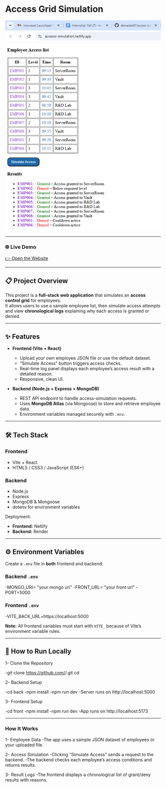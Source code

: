 # Access Grid Simulation
![Project Screenshot](./Screenshot.png)

---

### 🌐 **Live Demo**
[👉 Open the Website](https://accesss-simulation.netlify.app/)

---

## 📋 Project Overview
This project is a **full-stack web application** that simulates an **access control grid** for employees.  
It allows users to use a sample employee list, then simulate access attempts and view **chronological logs** explaining why each access is granted or denied.

---

## ✨ Features
- **Frontend (Vite + React)**
  - Upload your own employee JSON file or use the default dataset.
  - “Simulate Access” button triggers access checks.
  - Real-time log panel displays each employee’s access result with a detailed reason.
  - Responsive, clean UI.

- **Backend (Node.js + Express + MongoDB)**
  - REST API endpoint to handle access-simulation requests.
  - Uses **MongoDB Atlas** (via Mongoose) to store and retrieve employee data.
  - Environment variables managed securely with `.env`.

---

## 🛠️ Tech Stack
### Frontend
- Vite + React
- HTML5 / CSS3 / JavaScript (ES6+)

### Backend
- Node.js
- Express
- MongoDB & Mongoose
- dotenv for environment variables

Deployment:
- **Frontend:** Netlify  
- **Backend:** Render

---

## ⚙️ Environment Variables
Create a `.env` file in **both** frontend and backend:

### Backend `.env`
-MONGO_URI= "your mongo uri"
-FRONT_URL= "your front url"
-PORT=5000

### Frontend `.env`
-VITE_BACK_URL=https://localhost:5000

**Note:** All frontend variables must start with `VITE_` because of Vite’s environment variable rules.

---

## 🚀 How to Run Locally
1- Clone the Repository

-git clone https://github.com/<your-username>/<repo-name>.git
cd <repo-name>

2- Backend Setup

-cd back
-npm install
-npm run dev
-Server runs on http://localhost:5000

3- Frontend Setup

-cd front
-npm install
-npm run dev
-App runs on http://localhost:5173

---

### How It Works

1- Employee Data
-The app uses a sample JSON dataset of employees or your uploaded file.

2- Access Simulation
-Clicking “Simulate Access” sends a request to the backend.
-The backend checks each employee’s access conditions and returns results.

3- Result Logs
-The frontend displays a chronological list of grant/deny results with reasons.